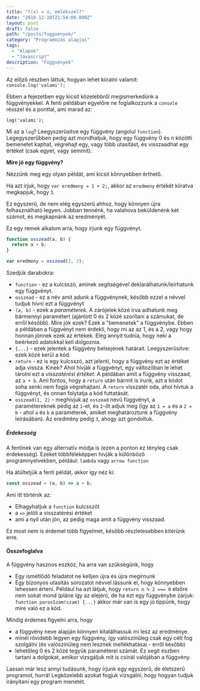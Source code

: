 ```yaml
---
title: "f(x) = x, emlékszel?"
date: "2018-12-10T21:54:00.000Z"
layout: post
draft: false
path: "/posts/fuggvenyek/"
category: "Programozás alapjai"
tags:
  - "Alapok"
  - "Javascript"
description: "Függvények"
---
```


Az előző részben láttuk, hogyan lehet kiiratni valamit: `console.log('valami');`

Ebben a fejezetben egy kicsit közelebbről megismerkedünk a függvényekkel.
A fenti példában egyelőre ne foglalkozzunk a `console` résszel és a ponttal, ami marad az:

`log('valami');`

Mi az a `log`? Leegyszerűsítve egy függvény (angolul `function`). Legegyszerűbben pedig azt mondhatjuk, hogy egy függvény 0 és *n* közötti bemenetet kaphat, végrehajt egy, vagy több utasítást, és visszaadhat egy értéket (csak egyet, vagy semmit).

**Mire jó egy függvény?**

Nézzünk meg egy olyan példát, ami kicsit könnyebben érthető.

Ha azt írjuk, hogy `var eredmeny = 1 + 2;`, akkor az `eredmeny` értékét kiiratva megkapjuk, hogy `3`.

Ez egyszerű, de nem elég egyszerű ahhoz, hogy könnyen újra felhasználható legyen. Jobban tennénk, ha valahova beküldenénk két számot, és megkapnánk az eredményét.

Ez egy remek alkalom arra, hogy írjunk egy függvényt.

```javascript
function osszead(a, b) {
  return a + b;
}

var eredmeny = osszead(1, 2);
``` 

Szedjük darabokra:
* `function` - ez a kulcsszó, aminek segítségével deklarálhatunk/leírhatunk egy függvényt.
* `osszead` - ez a név amit adunk a függvénynek, később ezzel a névvel tudjuk hívni ezt a függvényt
* `(a, b)` - ezek a *paraméterek*. A zárójelek közé írva adhatunk meg bármennyi paramétert (ajánlott 0 és 2 közé szorítani a számukat, de erről később).
Mire jók ezek? Ezek a "bemenetek" a függvénybe. Ebben a példában a függvényt nem érdekli, hogy mi az az 1, és a 2, vagy hogy honnan jönnek ezek az értékek. Elég annyit tudnia, hogy neki a beérkező adatokkal kell dolgoznia.
* `{...}` - ezek jelentek a függvény belsejének határait. Leegyszerűsítve: ezek közé kerül a kód.
* `return` - ez is egy kulcsszó, azt jelenti, hogy a függvény ezt az értéket adja vissza. Kinek? Ahol hívják a függvényt, egy változóban le lehet tárolni ezt a *visszatérési értéket*. A példában amit a függvény visszaad, az `a + b`. Ami fontos, hogy a `return` után bármit is írunk, azt a kódot soha senki nem fogja végrehajtani. A `return` visszatér oda, ahol hívtuk a függvényt, és onnan folytatja a kód futtatását. 
* `osszead(1, 2)` - meghívjuk az `osszead` nevű függvényt, a paramétereknek pedig az `1`-et, és `2`-őt adjuk meg (így az `1 = a` és a `2 = b` - ahol `a` és `b` a paraméterek, amiket meghatároztunk a függvény leírásában). Az eredmény pedig `3`, ahogy azt gondoltuk.

##### Érdekesség

A fentinek van egy alternatív módja is (ezen a ponton ez tényleg csak érdekesség).
Ezeket többféleképpen hívják a különböző programnyelvekben, például: `lambda` vagy `arrow function`

Ha átültetjük a fenti példát, akkor így néz ki:

```javascript
const osszead = (a, b) => a + b;
``` 

Ami itt történik az:
* Elhagyhatjuk a `function` kulcsszót
* a `=>` jelöli a visszatérési értéket
* ami a nyíl után jön, az pedig maga amit a függvény visszaad.

Ez most nem is érdemel több figyelmet, később részletesebben kitérünk erre.

#### Összefoglalva

A függvény hasznos eszköz, ha arra van szükségünk, hogy
* Egy ismétlődő feladatot ne kelljen újra és újra megírnunk
* Egy bizonyos utasítás sorozatot névvel lássunk el, hogy könnyebben lehessen érteni.
Például ha azt látjuk, hogy `return n % 2 === 0` elsőre nem sokat mond (pláne így az elején), de ha ezt egy függvénybe zárjuk: `function parosSzam(szam) {...}` akkor már van is egy jó tippünk, hogy mire való ez a kód.

Mindig érdemes figyelni arra, hogy
* a függvény neve alapján könnyen kitalálhassuk mi lesz az eredménye.
* minél rövidebb legyen egy függvény, így valószínűleg csak egy célt fog szolgálni (és valószínűleg nem lesznek mellékhatásai - erről később)
* lehetőleg 0 és 2 közé tegyük paraméterei számát. Ez segít észben tartani a dolgokat, amikor vizsgáljuk mit is csinál valójában a függvény.

Lassan már lesz annyi tudásunk, hogy írjunk egy egyszerű, de életszerű programot, hurrá!
Legközelebb azokat fogjuk vizsgálni, hogy hogyan tudjuk irányítani egy program menetét.
